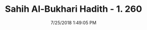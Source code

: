 ---
title        : "Sahih Al-Bukhari Hadith - 1. 260"
date         : 7/25/2018 1:49:05 PM
draft        : false
type         : "hadith"
layout       : "hadith"
BookCode     : "SHB"
VolumeNumber : "1"
HadithNumber : "260"
categories  :  ["Ghusl-Rubbing with earth to clean thoroughly"]
tags  :  ["Maimuna"]
---